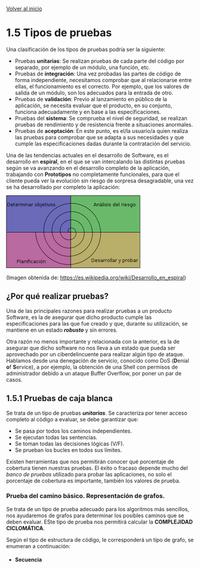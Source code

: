 [Volver al inicio](../Readme.md)
# 1.5 Tipos de pruebas
Una clasificación de los tipos de pruebas podría ser la siguiente:

- Pruebas **unitarias**: Se realizan pruebas de cada parte del código por separado, por ejemplo de un módulo, una función, etc.
- Pruebas de **integración**: Una vez probadas las partes de código de forma independiente, necesitamos comprobar que al relacionarse entre ellas, el funcionamiento es el correcto. Por ejemplo, que los valores de salida de un módulo, son los adecuados para la entrada de otro.
- Pruebas de **validación**: Previo al lanzamiento en público de la aplicación, se necesita evaluar que el producto, en su conjunto, funciona adecuadamente y en base  a las especificaciones.
- Pruebas del **sistema**: Se comprueba el nivel de seguridad, se realizan pruebas de rendimiento y de resistencia frente a situaciones anormales.
- Pruebas de **aceptación**: En este punto, es el/la usuario/a quien realiza las pruebas para comprobar que se adapta a sus necesidades y que cumple las especificaciones dadas durante la contratación del servicio.

Una de las tendencias actuales en el desarrollo de Software, es el desarrollo en **espiral**, en el que se van intercalando las distintas pruebas según se va avanzando en el desarrollo completo de la aplicación, trabajando con **Prototipos** no completamente funcionales, para que el cliente pueda ver la evolución sin riesgo de sorpresa desagradable, una vez se ha desarrollado por completo la aplicación:

![Diagrama de desarrollo en espiral](_images/359px-ModeloEspiral.svg.png)

(Imagen obtenida de: https://es.wikipedia.org/wiki/Desarrollo_en_espiral)

## ¿Por qué realizar pruebas?
Una de las principales razones para realizar pruebas a un producto Software, es la de asegurar que dicho producto cumple las especificaciones para las que fue creado y que, durante su utilización, se mantiene en un estado _**robusto**_ y sin errores.

Otra razón no menos importante y relacionada con la anterior, es la de asegurar que dicho software no nos lleva a un estado que pueda ser aprovechado por un ciberdelincuente para realizar algún tipo de ataque. Hablamos desde una denegación de servicio, conocido como DoS (**D**enial **o**f **S**ervice), a por ejemplo, la obtención de una Shell con permisos de administrador debido a un ataque Buffer Overflow, por poner un par de casos.

## 1.5.1 Pruebas de caja blanca
Se trata de un tipo de pruebas _**unitarias**_. Se caracteriza por tener acceso completo al código a evaluar, se debe garantizar que:
- Se pasa por todos los caminos independientes.
- Se ejecutan todas las sentencias.
- Se toman todas las decisiones lógicas (V/F).
- Se prueban los bucles en todos sus límites.

Existen herramientas que nos permitirán conocer qué porcentaje de cobertura tienen nuestras pruebas. El éxito o fracaso depende mucho del _banco de pruebas_ utilizado para probar las aplicaciones, no solo el porcentaje de cobertura es importante, también los valores de prueba.

### Prueba del camino básico. Representación de grafos.
Se trata de un tipo de prueba adecuado para los algoritmos más sencillos, nos ayudaremos de grafos para determinar los posibles caminos que se deben evaluar. ESte tipo de prueba nos permitirá calcular la **COMPLEJIDAD CICLOMÁTICA**.

Según el tipo de estructura de código, le corresponderá un tipo de grafo, se enumeran a continuación:

- #### Secuencia


